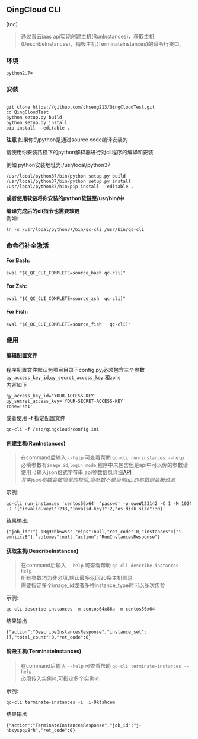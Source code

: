 ## QingCloud CLI
[toc]
> 通过青云iaas api实现创建主机(RunInstances)，获取主机(DescribeInstances)，销毁主机(TerminateInstances)的命令行接口。


### 环境
```
python2.7+

```


### 安装
```

git clone https://github.com/chseng213/QingCloudTest.git
cd QingCloudTest
python setup.py build
python setup.py install
pip install --editable .

```
**注意**
如果你的python是通过source code编译安装的   

请使用你安装路径下的python解释器进行对cli程序的编译和安装 
 
例如 python安装地址为:/usr/local/python37
```
/usr/local/python37/bin/python setup.py build
/usr/local/python37/bin/python setup.py install
/usr/local/python37/bin/pip install --editable .
```
**或者使用软链将你安装的python软链至/usr/bin/中**

**编译完成后的cli指令也需要软链**  
例如:
```
ln -s /usr/local/python37/bin/qc-cli /usr/bin/qc-cli
```


### 命令行补全激活
#### For Bash:
```
eval "$(_QC_CLI_COMPLETE=source_bash qc-cli)"

```

#### For Zsh:
```
eval "$(_QC_CLI_COMPLETE=source_zsh  qc-cli)"

```

#### For Fish:
```
eval "$(_QC_CLI_COMPLETE=source_fish   qc-cli)"

```

### 使用
#### 编辑配置文件
程序配置文件默认为项目目录下config.py,必须包含三个参数`qy_access_key_id`,`qy_secret_access_key` 和`zone`  
内容如下
```
qy_access_key_id='YOUR-ACCESS-KEY'
qy_secret_access_key='YOUR-SECRET-ACCESS-KEY'
zone='sh1'  
```
或者使用 -f 指定配置文件
```
qc-cli -f /etc/qingcloud/config.ini
```

#### 创建主机(RunInstances)
>在command后输入  `--help` 可查看帮助 `qc-cli run-instances --help`  
必填参数有`image_id`,`login_mode`,程序中未包含但是api中可以传的参数请使用`-J`输入json格式字符串,api参数信息详细[API](<https://docs.qingcloud.com/product/api/>)  
*其中json参数会被简单的校验,当参数不是当前api的参数则会被过滤*

示例:
```
qc-cli run-instances 'centos56x64' 'passwd' -p qweW123142 -C 1 -M 1024 -J '{"invalid-key1":233,"invalid-key1":2,"os_disk_size":30}'
```

结果输出:
```
{"job_id":"j-p8q9cbk6wss","eips":null,"ret_code":0,"instances":["i-emhiicz8"],"volumes":null,"action":"RunInstancesResponse"}
```

#### 获取主机(DescribeInstances)
>在command后输入  `--help` 可查看帮助 `qc-cli describe-instances --help`  
所有参数均为非必填,默认最多返回20条主机信息  
需要指定多个image_id或者多种instance_type时可以多次传参

示例:
```
qc-cli describe-instances -m centos64x86a -m centos56x64
```

结果输出
```
{"action":"DescribeInstancesResponse","instance_set":[],"total_count":0,"ret_code":0}

```

#### 销毁主机(TerminateInstances)
> 在command后输入  `--help` 可查看帮助 `qc-cli terminate-instances --help`  
必须传入实例id,可指定多个实例id

示例:
```
qc-cli terminate-instances -i  i-9ktshcem
```

结果输出
```
{"action":"TerminateInstancesResponse","job_id":"j-nbsyspqu8rh","ret_code":0}
```